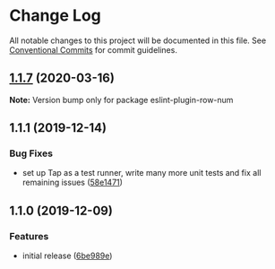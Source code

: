 # Change Log

All notable changes to this project will be documented in this file.
See [Conventional Commits](https://conventionalcommits.org) for commit guidelines.

## [1.1.7](https://gitlab.com/codsen/codsen/compare/eslint-plugin-row-num@1.1.6...eslint-plugin-row-num@1.1.7) (2020-03-16)

**Note:** Version bump only for package eslint-plugin-row-num





## 1.1.1 (2019-12-14)

### Bug Fixes

- set up Tap as a test runner, write many more unit tests and fix all remaining issues ([58e1471](https://gitlab.com/codsen/codsen/commit/58e147195282077df7ad20efb00dac95976ac24d))

## 1.1.0 (2019-12-09)

### Features

- initial release ([6be989e](https://gitlab.com/codsen/codsen/commit/6be989ee0df3f06661a2319dc990c39d1c3e682f))
